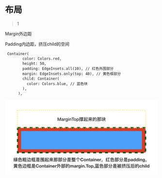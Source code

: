 # 布局
> 1

Margin外边距

Padding内边距，挤压child的空间

```
 Container(
        color: Colors.red,
        height: 50,
        padding: EdgeInsets.all(10), // 红色外围部分
        margin: EdgeInsets.only(top: 40), // 黄色框部分
        child: Container(
          color: Colors.blue, // 蓝色块
        ),
      ),
```

![img](../images/02.png)



